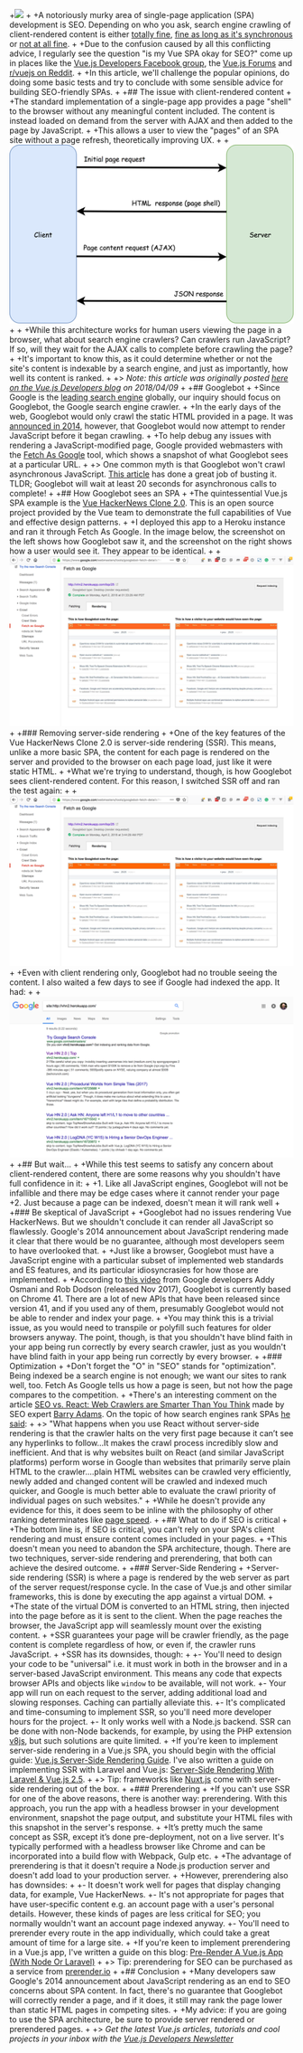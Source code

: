 +![](seo.jpg)
+
+A notoriously murky area of single-page application (SPA) development is SEO. Depending on who you ask, search engine crawling of client-rendered content is either [totally fine](https://flamiszoltan.me/vuejs-laravel-seo), [fine as long as it's synchronous](https://ssr.vuejs.org/en/) or [not at all fine](https://medium.com/@gajus/prerendering-spa-for-seo-and-improved-perceived-page-loading-speed-47075aa16d24).
+
+Due to the confusion caused by all this conflicting advice, I regularly see the question "is my Vue SPA okay for SEO?" come up in places like the [Vue.js Developers Facebook group](https://www.facebook.com/groups/vuejsdevelopers/search/?query=seo), the [Vue.js Forums](https://forum.vuejs.org/t/vue-js-applications-vs-seo-is-server-side-rendering-really-necessary/5957/6) and [r/vuejs on Reddit](https://www.reddit.com/r/vuejs/search?q=seo).
+
+In this article, we'll challenge the popular opinions, do doing some basic tests and try to conclude with some sensible advice for building SEO-friendly SPAs.
+
+## The issue with client-rendered content
+
+The standard implementation of a single-page app provides a page "shell" to the browser without any meaningful content included. The content is instead loaded on demand from the server with AJAX and then added to the page by JavaScript. 
+
+This allows a user to view the "pages" of an SPA site without a page refresh, theoretically improving UX.
+
+![SPA content loading model](seo_01.png)
+
+
+While this architecture works for human users viewing the page in a browser, what about search engine crawlers? Can crawlers run JavaScript? If so, will they wait for the AJAX calls to complete before crawling the page? 
+
+It's important to know this, as it could determine whether or not the site's content is indexable by a search engine, and just as importantly, how well its content is ranked.
+
+> *Note: this article was originally posted [here on the Vue.js Developers blog](https://vuejsdevelopers.com/2018/04/09/single-page-app-seo/?jsdojo_id=cjs_seo) on 2018/04/09*
+
+## Googlebot
+
+Since Google is the [leading search engine](http://gs.statcounter.com/search-engine-market-share) globally, our inquiry should focus on Googlebot, the Google search engine crawler. 
+
+In the early days of the web, Googlebot would only crawl the static HTML provided in a page. It was [announced in 2014](https://webmasters.googleblog.com/2015/10/deprecating-our-ajax-crawling-scheme.html), however, that Googlebot would now attempt to render JavaScript before it began crawling. 
+
+To help debug any issues with rendering a JavaScript-modified page, Google provided webmasters with the [Fetch As Google](https://support.google.com/webmasters/answer/6066468?hl=en?utm_campaign=chrome_series_fetchgoogleweb_111717) tool, which shows a snapshot of what Googlebot sees at a particular URL. 
+
+> One common myth is that Googlebot won't crawl asynchronous JavaScript. [This article](https://medium.com/@l.mugnaini/spa-and-seo-is-googlebot-able-to-render-a-single-page-application-1f74e706ab11) has done a great job of busting it. TLDR; Googlebot will wait at least 20 seconds for asynchronous calls to complete!
+
+## How Googlebot sees an SPA
+
+The quintessential Vue.js SPA example is the [Vue HackerNews Clone 2.0](https://github.com/vuejs/vue-hackernews). This is an open source project provided by the Vue team to demonstrate the full capabilities of Vue and effective design patterns.
+
+I deployed this app to a Heroku instance and ran it through Fetch As Google. In the image below, the screenshot on the left shows how Googlebot saw it, and the screenshot on the right shows how a user would see it. They appear to be identical.
+
+![Fetch As Google - Vue HackerNews Clone 2.0 with Server-Side Rendering](seo_02.png)
+
+### Removing server-side rendering
+
+One of the key features of the Vue HackerNews Clone 2.0 is server-side rendering (SSR). This means, unlike a more basic SPA, the content for each page is rendered on the server and provided to the browser on each page load, just like it were static HTML.
+
+What we're trying to understand, though, is how Googlebot sees client-rendered content. For this reason, I switched SSR off and ran the test again:
+
+![Fetch As Google - Vue HackerNews Clone 2.0 without Server-Side Rendering](seo_03.png)
+
+Even with client rendering only, Googlebot had no trouble seeing the content. I also waited a few days to see if Google had indexed the app. It had:
+
+![Google Search results for Vue HackerNews Clone 2.0](seo_04.png)
+
+## But wait...
+
+While this test seems to satisfy any concern about client-rendered content, there are some reasons why you shouldn't have full confidence in it:
+
+1. Like all JavaScript engines, Googlebot will not be infallible and there may be edge cases where it cannot render your page
+2. Just because a page can be indexed, doesn't mean it will rank well
+
+### Be skeptical of JavaScript
+
+Googlebot had no issues rendering Vue HackerNews. But we shouldn't conclude it can render all JavaScript so flawlessly. Google's 2014 announcement about JavaScript rendering made it clear that there would be no guarantee, although most developers seem to have overlooked that.
+
+Just like a browser, Googlebot must have a JavaScript engine with a particular subset of implemented web standards and ES features, and its particular idiosyncrasies for how those are implemented. 
+
+According to [this video](https://www.youtube.com/watch?v=RAhYnK0v3rk) from Google developers Addy Osmani and Rob Dodson (released Nov 2017), Googlebot is currently based on Chrome 41. There are a lot of new APIs that have been released since version 41, and if you used any of them, presumably Googlebot would not be able to render and index your page.
+
+You may think this is a trivial issue, as you would need to transpile or polyfill such features for older browsers anyway. The point, though, is that you shouldn't have blind faith in your app being run correctly by every search crawler, just as you wouldn't have blind faith in your app being run correctly by every browser.
+
+### Optimization
+
+Don't forget the "O" in "SEO" stands for "optimization". Being indexed be a search engine is not enough; we want our sites to rank well, too. Fetch As Google tells us how a page is seen, but not how the page compares to the competition.
+
+There's an interesting comment on the article [SEO vs. React: Web Crawlers are Smarter Than You Think](https://medium.freecodecamp.org/seo-vs-react-is-it-neccessary-to-render-react-pages-in-the-backend-74ce5015c0c9) made by SEO expert [Barry Adams](https://twitter.com/badams). On the topic of how search engines rank SPAs [he said](https://medium.com/@badams/another-very-late-response-youre-confusing-googlebot-the-crawler-with-caffeine-google-s-b9ef24d81524):
+
+> "What happens when you use React without server-side rendering is that the crawler halts on the very first page because it can’t see any hyperlinks to follow...It makes the crawl process incredibly slow and inefficient. And that is why websites built on React (and similar JavaScript platforms) perform worse in Google than websites that primarily serve plain HTML to the crawler....plain HTML websites can be crawled very efficiently, newly added and changed content will be crawled and indexed much quicker, and Google is much better able to evaluate the crawl priority of individual pages on such websites."
+
+While he doesn't provide any evidence for this, it does seem to be inline with the philosophy of other ranking determinates like [page speed](https://webmasters.googleblog.com/2010/04/using-site-speed-in-web-search-ranking.html).
+
+## What to do if SEO is critical
+
+The bottom line is, if SEO is critical, you can't rely on your SPA's client rendering and must ensure content comes included in your pages. 
+
+This doesn't mean you need to abandon the SPA architecture, though. There are two techniques, server-side rendering and prerendering, that both can achieve the desired outcome.
+
+### Server-Side Rendering
+
+Server-side rendering (SSR) is where a page is rendered by the web server as part of the server request/response cycle. In the case of Vue.js and other similar frameworks, this is done by executing the app against a virtual DOM. 
+
+The state of the virtual DOM is converted to an HTML string, then injected into the page before as it is sent to the client. When the page reaches the browser, the JavaScript app will seamlessly mount over the existing content.
+
+SSR guarantees your page will be crawler friendly, as the page content is complete regardless of how, or even if, the crawler runs JavaScript.
+
+SSR has its downsides, though:
+
+- You'll need to design your code to be "universal" i.e. it must work in both in the browser and in a server-based JavaScript environment. This means any code that expects browser APIs and objects like `window` to be available, will not work.
+- Your app will run on each request to the server, adding additional load and slowing responses. Caching can partially alleviate this.
+- It's complicated and time-consuming to implement SSR, so you'll need more developer hours for the project.
+- It only works well with a Node.js backend. SSR can be done with non-Node backends, for example, by using the PHP extension [v8js](https://github.com/phpv8/v8js), but such solutions are quite limited.
+
+If you're keen to implement server-side rendering in a Vue.js SPA, you should begin with the official guide: [Vue.js Server-Side Rendering Guide](https://ssr.vuejs.org/en/). I've also written a guide on implementing SSR with Laravel and Vue.js: [Server-Side Rendering With Laravel & Vue.js 2.5](https://vuejsdevelopers.com/2017/11/06/vue-js-laravel-server-side-rendering/).
+
+> Tip: frameworks like [Nuxt.js](https://nuxtjs.org/) come with server-side rendering out of the box.
+
+### Prerendering
+
+If you can't use SSR for one of the above reasons, there is another way: prerendering. With this approach, you run the app with a headless browser in your development environment, snapshot the page output, and substitute your HTML files with this snapshot in the server's response.
+
+It’s pretty much the same concept as SSR, except it’s done pre-deployment, not on a live server. It's typically performed with a headless browser like Chrome and can be incorporated into a build flow with Webpack, Gulp etc.
+
+The advantage of prerendering is that it doesn't require a Node.js production server and doesn't add load to your production server.
+
+However, prerendering also has downsides:
+
+- It doesn't work well for pages that display changing data, for example, Vue HackerNews.
+- It's not appropriate for pages that have user-specific content e.g. an account page with a user's personal details. However, these kinds of pages are less critical for SEO; you normally wouldn't want an account page indexed anyway.
+- You'll need to prerender every route in the app individually, which could take a great amount of time for a large site.
+
+If you're keen to implement prerendering in a Vue.js app, I've written a guide on this blog: [Pre-Render A Vue.js App (With Node Or Laravel)](https://vuejsdevelopers.com/2017/04/01/vue-js-prerendering-node-laravel/)
+
+> Tip: prerendering for SEO can be purchased as a service from [prerender.io](https://prerender.io/)
+
+## Conclusion
+
+Many developers saw Google's 2014 announcement about JavaScript rendering as an end to SEO concerns about SPA content. In fact, there's no guarantee that Googlebot will correctly render a page, and if it does, it still may rank the page lower than static HTML pages in competing sites.
+
+My advice: if you are going to use the SPA architecture, be sure to provide server rendered or prerendered pages.
+
+> *Get the latest Vue.js articles, tutorials and cool projects in your inbox with the [Vue.js Developers Newsletter](https://vuejsdevelopers.com/newsletter/?jsdojo_id=cjs_seo)*

